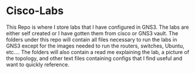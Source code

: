 # Cisco-Labs
This Repo is where I store labs that I have configured in GNS3. The labs are either self created or I have gotten them from cisco or GNS3 vault. The folders under this repo will contain all files necessary to run the labs in GNS3 except for the images needed to run the routers, switches, Ubuntu, etc.... The folders will also contain a read me explaining the lab, a picture of the topology, and other text files containing configs that I find useful and want to quickly reference.
